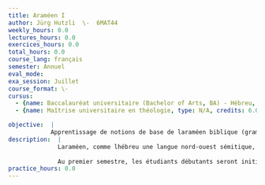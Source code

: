 ```yaml
---
title: Araméen I
author: Jürg Hutzli  \-  6MAT44
weekly_hours: 0.0
lectures_hours: 0.0
exercices_hours: 0.0
total_hours: 0.0
course_lang: français
semester: Annuel
eval_mode: 
exa_session: Juillet
course_format: \-
cursus:
  - {name: Baccalauréat universitaire (Bachelor of Arts, BA) - Hébreu, type: N/A, credits: 6.0}
  - {name: Maîtrise universitaire en théologie, type: N/A, credits: 6.0}

objective:  |
            Apprentissage de notions de base de laraméen biblique (grammaire, vocabulaire) et traduction de textes (les parties araméennes des livres de Daniel et dEsdras ; textes araméens dÉléphantine ; textes araméens de la mer morte).
description:  |
              Laraméen, comme lhébreu une langue nord-ouest sémitique, est attesté depuis le IXe s. av. J.-C. dans les régions de la Syrie actuelle et ses alentours. Dès le VIIe s. av. J.-C., laraméen devient une langue internationale dans les empires néo-assyrien, néo-babylonien et perse. Aux époques perse et hellénistique la langue est employée de plus en plus par les juifs de la diaspora et de la Palestine ; ce fait est illustré, entre autres, par les documents de la colonie juive dEléphantine, par les parties araméennes des livres bibliques Daniel et Esdras et par les manuscrits araméens de la mer Morte. Au cours du temps, la langue évolue et se divise dans des idiomes régionaux. Dans le Judaïsme, laraméen garde son importance en tant que langue des Targumim (traductions araméennes des livres bibliques) et du Talmud. 
              
              Au premier semestre, les étudiants débutants seront initiés à la grammaire et à la syntaxe de laraméen biblique à partir de la lecture des parties araméennes des livres de Daniel et dEsdras. Au deuxième semestre, la lecture de textes dÉléphantine et de la mer Morte sera au programme.
practice_hours: 0.0
---
```

